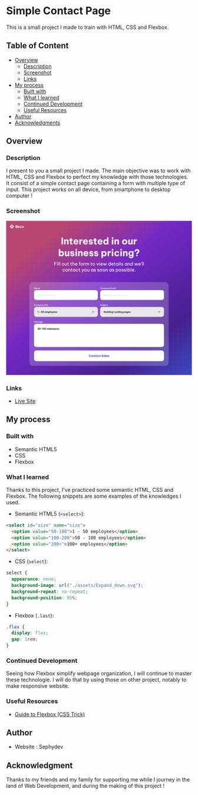 # Simple Contact Page

This is a small project I made to train with HTML, CSS and Flexbox.

## Table of Content

- [Overview](#overview)
  - [Description](#description)
  - [Screenshot](#screenshot)
  - [Links](#links)
- [My process](#my-process)
  - [Built with](#built-with)
  - [What I learned](#what-i-learned)
  - [Continued Development](#continued-development)
  - [Useful Resources](#useful-resources)
- [Author](#author)
- [Acknowledgments](#acknowledgments)

## Overview

### Description

I present to you a small project I made. The main objective was to work with HTML, CSS and Flexbox to perfect my knowledge with those technologies.
It consist of a simple contact page containing a form with multiple type of input.
This project works on all device, from smartphone to desktop computer !

### Screenshot

![Contact page](./assets/contact-page.png)

### Links

- [Live Site](https://sephydev.github.io/contact-page/)

## My process

### Built with

- Semantic HTML5
- CSS
- Flexbox

### What I learned

Thanks to this project, I've practiced some semantic HTML, CSS and Flexbox. The following snippets are some examples of the knowledges I used.

- Semantic HTML5 (`<select>`):

```html
<select id="size" name="size">
  <option value="50-100">1 - 50 employees</option>
  <option value="100-200">50 - 100 employees</option>
  <option value="200+">100+ employees</option>
</select>
```

- CSS (`select`):

```css
select {
  appearance: none;
  background-image: url("./assets/Expand_down.svg");
  background-repeat: no-repeat;
  background-position: 95%;
}
```

- Flexbox (`.last`):

```css
.flex {
  display: flex;
  gap: 1rem;
}
```

### Continued Development

Seeing how Flexbox simplify webpage organization, I will continue to master these technologie.
I will do that by using those on other project, notably to make responsive website.

### Useful Resources

- [Guide to Flexbox (CSS Trick)](https://css-tricks.com/snippets/css/a-guide-to-flexbox/)

## Author

- Website : Sephydev

## Acknowledgment

Thanks to my friends and my family for supporting me while I journey in the land of Web Development, and during the making of this project !
